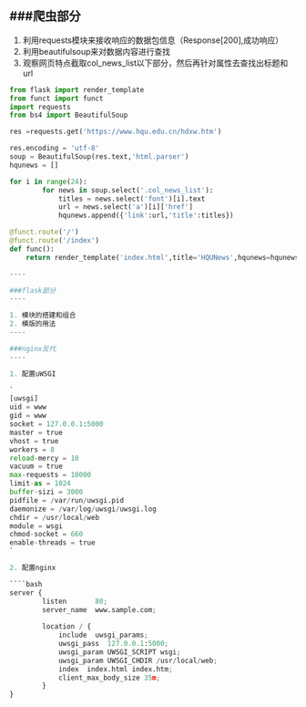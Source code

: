 ###爬虫部分
----

1. 利用requests模块来接收响应的数据包信息（Response[200],成功响应）
2. 利用beautifulsoup来对数据内容进行查找
3. 观察网页特点截取col_news_list以下部分，然后再针对属性去查找出标题和url

````python
from flask import render_template
from funct import funct
import requests
from bs4 import BeautifulSoup

res =requests.get('https://www.hqu.edu.cn/hdxw.htm')

res.encoding = 'utf-8'
soup = BeautifulSoup(res.text,'html.parser')
hqunews = []

for i in range(24):
        for news in soup.select('.col_news_list'):
            titles = news.select('font')[i].text
            url = news.select('a')[i]['href']
            hqunews.append({'link':url,'title':titles})

@funct.route('/')
@funct.route('/index')
def func():
    return render_template('index.html',title='HQUNews',hqunews=hqunews)

----

###flask部分
----

1. 模块的搭建和组合
2. 模版的用法
----

###nginx反代
----

1. 配置uWSGI

`
[uwsgi]
uid = www
gid = www
socket = 127.0.0.1:5000  
master = true
vhost = true
workers = 8
reload-mercy = 10
vacuum = true
max-requests = 10000
limit-as = 1024
buffer-sizi = 3000
pidfile = /var/run/uwsgi.pid
daemonize = /var/log/uwsgi/uwsgi.log  
chdir = /usr/local/web
module = wsgi
chmod-socket = 660
enable-threads = true
`

2. 配置nginx

````bash
server {
        listen       80;
        server_name  www.sample.com;
          
        location / {
            include  uwsgi_params;
            uwsgi_pass  127.0.0.1:5000;
            uwsgi_param UWSGI_SCRIPT wsgi;
            uwsgi_param UWSGI_CHDIR /usr/local/web;
            index  index.html index.htm;
            client_max_body_size 35m;
        }
}
 
